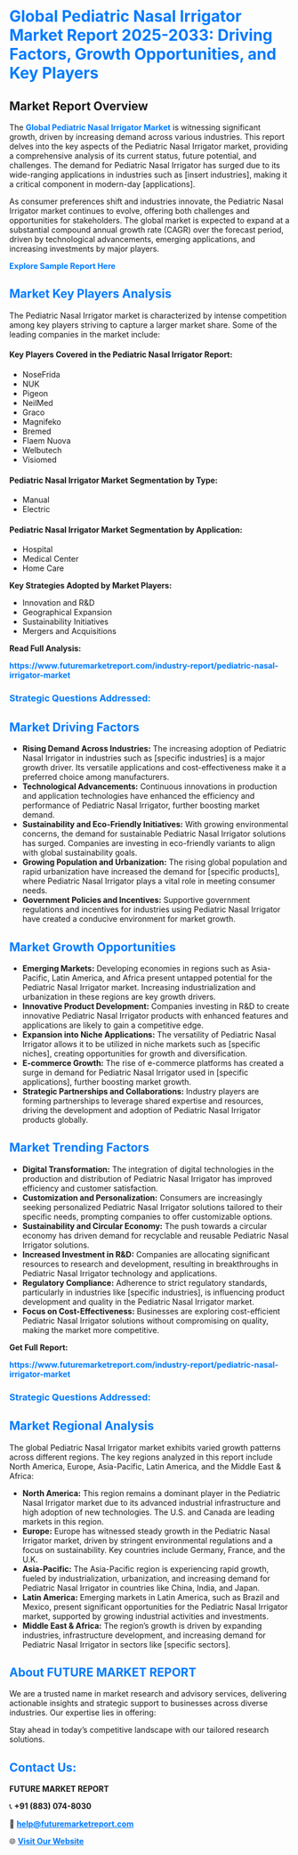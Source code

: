 <h1 style="color: #007BFF;">Global Pediatric Nasal Irrigator Market Report 2025-2033: Driving Factors, Growth Opportunities, and Key Players</h1>

<section id="overview">
<h2>Market Report Overview</h2>
<p>The <a href="https://www.futuremarketreport.com/industry-report/pediatric-nasal-irrigator-market" style="color: #007BFF; text-decoration: none;"><strong>Global Pediatric Nasal Irrigator Market</strong></a> is witnessing significant growth, driven by increasing demand across various industries. This report delves into the key aspects of the Pediatric Nasal Irrigator market, providing a comprehensive analysis of its current status, future potential, and challenges. The demand for Pediatric Nasal Irrigator has surged due to its wide-ranging applications in industries such as [insert industries], making it a critical component in modern-day [applications].</p>
<p>As consumer preferences shift and industries innovate, the Pediatric Nasal Irrigator market continues to evolve, offering both challenges and opportunities for stakeholders. The global market is expected to expand at a substantial compound annual growth rate (CAGR) over the forecast period, driven by technological advancements, emerging applications, and increasing investments by major players.</p>
</section>

<section id="overview">
<p><a href="https://www.futuremarketreport.com/request-sample/reportId=98949" style="color: #007BFF; text-decoration: none;"><strong>Explore Sample Report Here</strong></a></p>
</section>

<section id="key-players">
<h2 style="color: #007BFF;">Market Key Players Analysis</h2>
<p>The Pediatric Nasal Irrigator market is characterized by intense competition among key players striving to capture a larger market share. Some of the leading companies in the market include:</p>
<h4>Key Players Covered in the Pediatric Nasal Irrigator Report:</h4>
<ul><li>NoseFrida</li><li>NUK</li><li>Pigeon</li><li>NeilMed</li><li>Graco</li><li>Magnifeko</li><li>Bremed</li><li>Flaem Nuova</li><li>Welbutech</li><li>Visiomed</li></ul>
<h4>Pediatric Nasal Irrigator Market Segmentation by Type:</h4>
<ul><li>Manual</li><li>Electric</li></ul>

<h4>Pediatric Nasal Irrigator Market Segmentation by Application:</h4>
<ul><li>Hospital</li><li>Medical Center</li><li>Home Care</li></ul>
<p><strong>Key Strategies Adopted by Market Players:</strong></p>
<ul>
<li>Innovation and R&D</li>
<li>Geographical Expansion</li>
<li>Sustainability Initiatives</li>
<li>Mergers and Acquisitions</li>
</ul>
</section>

<section>
<p><strong>Read Full Analysis: </strong></p><a href="https://www.futuremarketreport.com/industry-report/pediatric-nasal-irrigator-market" style="color: #007BFF; text-decoration: none;"><strong>https://www.futuremarketreport.com/industry-report/pediatric-nasal-irrigator-market</strong></a>
<h3 style="color: #007BFF;">Strategic Questions Addressed:</h3>
</section>

<section id="driving-factors">
<h2 style="color: #007BFF;">Market Driving Factors</h2>
<ul>
<li><strong>Rising Demand Across Industries:</strong> The increasing adoption of Pediatric Nasal Irrigator in industries such as [specific industries] is a major growth driver. Its versatile applications and cost-effectiveness make it a preferred choice among manufacturers.</li>
<li><strong>Technological Advancements:</strong> Continuous innovations in production and application technologies have enhanced the efficiency and performance of Pediatric Nasal Irrigator, further boosting market demand.</li>
<li><strong>Sustainability and Eco-Friendly Initiatives:</strong> With growing environmental concerns, the demand for sustainable Pediatric Nasal Irrigator solutions has surged. Companies are investing in eco-friendly variants to align with global sustainability goals.</li>
<li><strong>Growing Population and Urbanization:</strong> The rising global population and rapid urbanization have increased the demand for [specific products], where Pediatric Nasal Irrigator plays a vital role in meeting consumer needs.</li>
<li><strong>Government Policies and Incentives:</strong> Supportive government regulations and incentives for industries using Pediatric Nasal Irrigator have created a conducive environment for market growth.</li>
</ul>
</section>

<section id="growth-opportunities">
<h2 style="color: #007BFF;">Market Growth Opportunities</h2>
<ul>
<li><strong>Emerging Markets:</strong> Developing economies in regions such as Asia-Pacific, Latin America, and Africa present untapped potential for the Pediatric Nasal Irrigator market. Increasing industrialization and urbanization in these regions are key growth drivers.</li>
<li><strong>Innovative Product Development:</strong> Companies investing in R&D to create innovative Pediatric Nasal Irrigator products with enhanced features and applications are likely to gain a competitive edge.</li>
<li><strong>Expansion into Niche Applications:</strong> The versatility of Pediatric Nasal Irrigator allows it to be utilized in niche markets such as [specific niches], creating opportunities for growth and diversification.</li>
<li><strong>E-commerce Growth:</strong> The rise of e-commerce platforms has created a surge in demand for Pediatric Nasal Irrigator used in [specific applications], further boosting market growth.</li>
<li><strong>Strategic Partnerships and Collaborations:</strong> Industry players are forming partnerships to leverage shared expertise and resources, driving the development and adoption of Pediatric Nasal Irrigator products globally.</li>
</ul>
</section>

<section id="trending-factors">
<h2 style="color: #007BFF;">Market Trending Factors</h2>
<ul>
<li><strong>Digital Transformation:</strong> The integration of digital technologies in the production and distribution of Pediatric Nasal Irrigator has improved efficiency and customer satisfaction.</li>
<li><strong>Customization and Personalization:</strong> Consumers are increasingly seeking personalized Pediatric Nasal Irrigator solutions tailored to their specific needs, prompting companies to offer customizable options.</li>
<li><strong>Sustainability and Circular Economy:</strong> The push towards a circular economy has driven demand for recyclable and reusable Pediatric Nasal Irrigator solutions.</li>
<li><strong>Increased Investment in R&D:</strong> Companies are allocating significant resources to research and development, resulting in breakthroughs in Pediatric Nasal Irrigator technology and applications.</li>
<li><strong>Regulatory Compliance:</strong> Adherence to strict regulatory standards, particularly in industries like [specific industries], is influencing product development and quality in the Pediatric Nasal Irrigator market.</li>
<li><strong>Focus on Cost-Effectiveness:</strong> Businesses are exploring cost-efficient Pediatric Nasal Irrigator solutions without compromising on quality, making the market more competitive.</li>
</ul>
</section>

<section>
<p><strong>Get Full Report: </strong></p><a href="https://www.futuremarketreport.com/industry-report/pediatric-nasal-irrigator-market" style="color: #007BFF; text-decoration: none;"><strong>https://www.futuremarketreport.com/industry-report/pediatric-nasal-irrigator-market</strong></a>
<h3 style="color: #007BFF;">Strategic Questions Addressed:</h3>
</section>


<section id="regional-analysis">
<h2 style="color: #007BFF;">Market Regional Analysis</h2>
<p>The global Pediatric Nasal Irrigator market exhibits varied growth patterns across different regions. The key regions analyzed in this report include North America, Europe, Asia-Pacific, Latin America, and the Middle East & Africa:</p>
<ul>
<li><strong>North America:</strong> This region remains a dominant player in the Pediatric Nasal Irrigator market due to its advanced industrial infrastructure and high adoption of new technologies. The U.S. and Canada are leading markets in this region.</li>
<li><strong>Europe:</strong> Europe has witnessed steady growth in the Pediatric Nasal Irrigator market, driven by stringent environmental regulations and a focus on sustainability. Key countries include Germany, France, and the U.K.</li>
<li><strong>Asia-Pacific:</strong> The Asia-Pacific region is experiencing rapid growth, fueled by industrialization, urbanization, and increasing demand for Pediatric Nasal Irrigator in countries like China, India, and Japan.</li>
<li><strong>Latin America:</strong> Emerging markets in Latin America, such as Brazil and Mexico, present significant opportunities for the Pediatric Nasal Irrigator market, supported by growing industrial activities and investments.</li>
<li><strong>Middle East & Africa:</strong> The region’s growth is driven by expanding industries, infrastructure development, and increasing demand for Pediatric Nasal Irrigator in sectors like [specific sectors].</li>
</ul>
</section>

<footer>
<h2 style="color: #007BFF;">About FUTURE MARKET REPORT</h2>
<p>We are a trusted name in market research and advisory services, delivering actionable insights and strategic support to businesses across diverse industries. Our expertise lies in offering:</p>

<p>Stay ahead in today’s competitive landscape with our tailored research solutions.</p>

<h2 style="color: #007BFF;">Contact Us:</h2>
<p><strong>FUTURE MARKET REPORT</strong></p>
<p>📞 <strong>+91 (883) 074-8030</strong></p>
<p>📧 <strong><a href="mailto:help@futuremarketreport.com" style="color: #007BFF;">help@futuremarketreport.com</a></strong></p>
<p>🌐 <strong><a href="https://www.futuremarketreport.com/" style="color: #007BFF;">Visit Our Website</a></strong></p>
</footer>